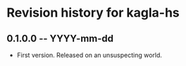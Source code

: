 # Revision history for kagla-hs

## 0.1.0.0 -- YYYY-mm-dd

* First version. Released on an unsuspecting world.
